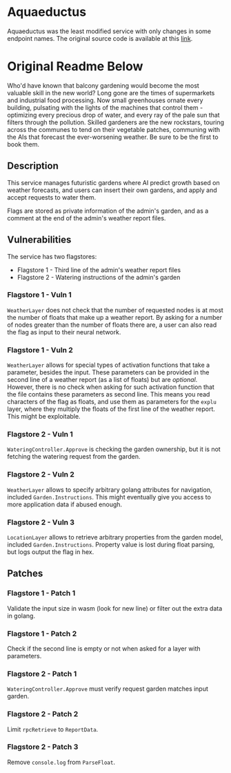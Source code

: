 # Aquaeductus

Aquaeductus was the least modified service with only changes in some endpoint names. The original source code is available at this [link](https://github.com/ECSC2022/ctf-services/tree/main/aquaeductus).

Original Readme Below
===========
Who'd have known that balcony gardening would become the most valuable skill in the new world? Long gone are the times of supermarkets and industrial food processing. Now small greenhouses ornate every building, pulsating with the lights of the machines that control them - optimizing every precious drop of water, and every ray of the pale sun that filters through the pollution. Skilled gardeners are the new rockstars, touring across the communes to tend on their vegetable patches, communing with the AIs that forecast the ever-worsening weather. Be sure to be the first to book them.

Description
-----------
This service manages futuristic gardens where AI predict growth based on weather forecasts, and users can insert their own gardens, and apply and accept requests to water them.

Flags are stored as private information of the admin's garden, and as a comment at the end of the admin's weather report files.


Vulnerabilities
---------------
The service has two flagstores:
- Flagstore 1 - Third line of the admin's weather report files
- Flagstore 2 - Watering instructions of the admin's garden

### Flagstore 1 - Vuln 1
`WeatherLayer` does not check that the number of requested nodes is at most the number of floats that make up a weather report.
By asking for a number of nodes greater than the number of floats there are, a user can also read the flag as input to their neural network.

### Flagstore 1 - Vuln 2
`WeatherLayer` allows for special types of activation functions that take a parameter, besides the input. 
These parameters can be provided in the second line of a weather report (as a list of floats) but are _optional_.
However, there is no check when asking for such activation function that the file contains these parameters as second line.
This means you read characters of the flag as floats, and use them as parameters for the `explu` layer, where they multiply the floats of the first line of the weather report. This might be exploitable.

### Flagstore 2 - Vuln 1
`WateringController.Approve` is checking the garden ownership, but it is not fetching the watering request from the garden.

### Flagstore 2 - Vuln 2
`WeatherLayer` allows to specify arbitrary golang attributes for navigation, included `Garden.Instructions`.
This might eventually give you access to more application data if abused enough.

### Flagstore 2 - Vuln 3
`LocationLayer` allows to retrieve arbitrary properties from the garden model, included `Garden.Instructions`.
Property value is lost during float parsing, but logs output the flag in hex.


Patches
-------

### Flagstore 1 - Patch 1
Validate the input size in wasm (look for new line) or filter out the extra data in golang.

### Flagstore 1 - Patch 2
Check if the second line is empty or not when asked for a layer with parameters.

### Flagstore 2 - Patch 1
`WateringController.Approve` must verify request garden matches input garden.

### Flagstore 2 - Patch 2
Limit `rpcRetrieve` to `ReportData`.

### Flagstore 2 - Patch 3
Remove `console.log` from `ParseFloat`.
